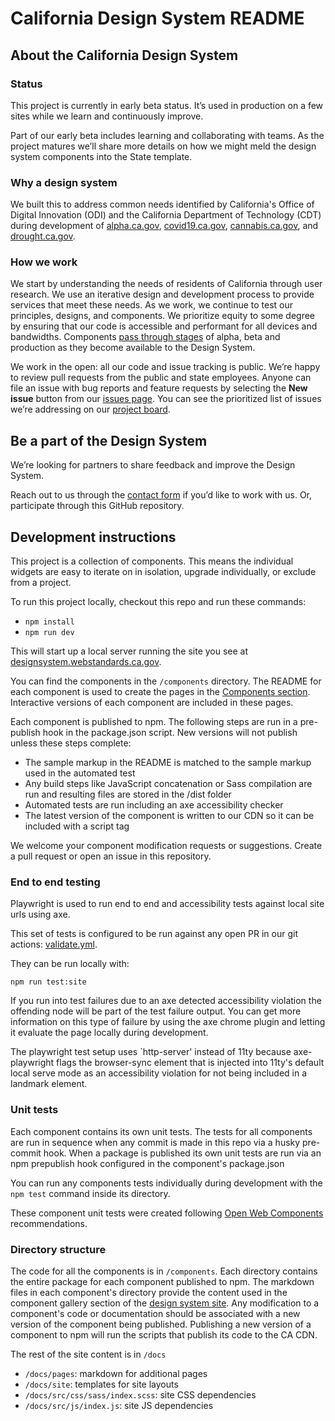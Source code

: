 # California Design System README

## About the California Design System

### Status
This project is currently in early beta status. It’s used in production on a few sites while we learn and continuously improve.

Part of our early beta includes learning and collaborating with teams. As the project matures we’ll share more details on how we might meld the design system components into the State template.

### Why a design system
We built this to address common needs identified by California's Office of Digital Innovation (ODI) and the California Department of Technology (CDT) during development of <a href="https://alpha.ca.gov">alpha.ca.gov</a>, <a href="https://covid19.ca.gov">covid19.ca.gov</a>, <a href="https://cannabis.ca.gov">cannabis.ca.gov</a>, and <a href="https://drought.ca.gov">drought.ca.gov</a>.

### How we work
We start by understanding the needs of residents of California through user research. We use an iterative design and development process to provide services that meet these needs. As we work, we continue to test our principles, designs, and components. We prioritize equity to some degree by ensuring that our code is accessible and performant for all devices and bandwidths. Components <a href="https://designsystem.webstandards.ca.gov/components/">pass through stages</a> of alpha, beta and production as they become available to the Design System.

We work in the open: all our code and issue tracking is public. We’re happy to review pull requests from the public and state employees. Anyone can file an issue with bug reports and feature requests by selecting the **New issue** button from our <a href="https://github.com/cagov/design-system/issues">issues page</a>. You can see the prioritized list of issues we’re addressing on our <a href="https://github.com/orgs/cagov/projects/7">project board</a>.

## Be a part of the Design System

We’re looking for partners to share feedback and improve the Design System.

Reach out to us through the <a href="https://designsystem.webstandards.ca.gov/">contact form</a> if you’d like to work with us. Or, participate through this GitHub repository.

## Development instructions

This project is a collection of components. This means the individual widgets are easy to iterate on in isolation, upgrade individually, or exclude from a project.

To run this project locally, checkout this repo and run these commands:
- `npm install`
- `npm run dev`

This will start up a local server running the site you see at <a href="https://designsystem.webstandards.ca.gov">designsystem.webstandards.ca.gov</a>.

You can find the components in the `/components` directory. The README for each component is used to create the pages in the <a href="https://designsystem.webstandards.ca.gov/components/">Components section</a>. Interactive versions of each component are included in these pages.

Each component is published to npm. The following steps are run in a pre-publish hook in the package.json script. New versions will not publish unless these steps complete:
- The sample markup in the README is matched to the sample markup used in the automated test
- Any build steps like JavaScript concatenation or Sass compilation are run and resulting files are stored in the /dist folder
- Automated tests are run including an axe accessibility checker
- The latest version of the component is written to our CDN so it can be included with a script tag

We welcome your component modification requests or suggestions. Create a pull request or open an issue in this repository.

### End to end testing

Playwright is used to run end to end and accessibility tests against local site urls using axe.

This set of tests is configured to be run against any open PR in our git actions: <a href=".github/workflows/validate.yml">validate.yml</a>.

They can be run locally with:

```
npm run test:site
```

If you run into test failures due to an axe detected accessibility violation the offending node will be part of the test failure output. You can get more information on this type of failure by using the axe chrome plugin and letting it evaluate the page locally during development.

The playwright test setup uses `http-server' instead of 11ty because axe-playwright flags the browser-sync element that is injected into 11ty's default local serve mode as an accessibility violation for not being included in a landmark element. 

### Unit tests

Each component contains its own unit tests. The tests for all components are run in sequence when any commit is made in this repo via a husky pre-commit hook. When a package is published its own unit tests are run via an npm prepublish hook configured in the component's package.json

You can run any components tests individually during development with the ```npm test``` command inside its directory.

These component unit tests were created following <a href="https://open-wc.org/">Open Web Components</a> recommendations.

### Directory structure

The code for all the components is in ```/components```. Each directory contains the entire package for each component published to npm. The markdown files in each component's directory provide the content used in the component gallery section of the <a href="https://designsystem.webstandards.ca.gov/">design system site</a>. Any modification to a component's code or documentation should be associated with a new version of the component being published. Publishing a new version of a component to npm will run the scripts that publish its code to the CA CDN.

The rest of the site content is in ```/docs```
- ```/docs/pages```: markdown for additional pages 
- ```/docs/site```: templates for site layouts
- ```/docs/src/css/sass/index.scss```: site CSS dependencies
- ```/docs/src/js/index.js```: site JS dependencies
